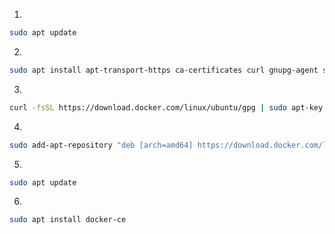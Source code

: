 1.

```bash
sudo apt update
```

2.

```bash
sudo apt install apt-transport-https ca-certificates curl gnupg-agent software-properties-common
```

3.

```bash
curl -fsSL https://download.docker.com/linux/ubuntu/gpg | sudo apt-key add -
```

4.

```bash
sudo add-apt-repository "deb [arch=amd64] https://download.docker.com/linux/ubuntu $(lsb_release -cs) stable"
```

5.

```bash
sudo apt update
```

6.

```bash
sudo apt install docker-ce
```
